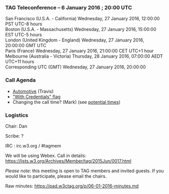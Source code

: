 ### TAG Teleconference – 6 January 2016 ; 20:00 UTC

San Francisco (U.S.A. - California)	Wednesday, 27 January 2016, 12:00:00	PST	UTC-8 hours  
Boston (U.S.A. - Massachusetts)	Wednesday, 27 January 2016, 15:00:00	EST	UTC-5 hours  
London (United Kingdom - England)	Wednesday, 27 January 2016, 20:00:00	GMT	UTC  
Paris (France)	Wednesday, 27 January 2016, 21:00:00	CET	UTC+1 hour  
Melbourne (Australia - Victoria)	Thursday, 28 January 2016, 07:00:00	AEDT	UTC+11 hours  
Corresponding UTC (GMT)	Wednesday, 27 January 2016, 20:00:00	 

### Call Agenda
* [Automotive](https://github.com/w3ctag/spec-reviews/issues/81) (Travis)
* ["With Credentials" flag](https://github.com/w3ctag/spec-reviews/issues/76)
* Changing the call time? (Mark) (see [potential times](https://github.com/w3ctag/meetings/wiki/Potential-teleconference-times))

### Logistics

Chair: Dan

Scribe: ?

IRC : irc.w3.org / #tagmem

We will be using Webex. Call in details: https://lists.w3.org/Archives/Member/tag/2015Jun/0017.html

*Please note*: this meeting is open to TAG members and invited guests. If you would like to participate, please email the chairs.

Raw minutes: https://pad.w3ctag.org/p/06-01-2016-minutes.md
